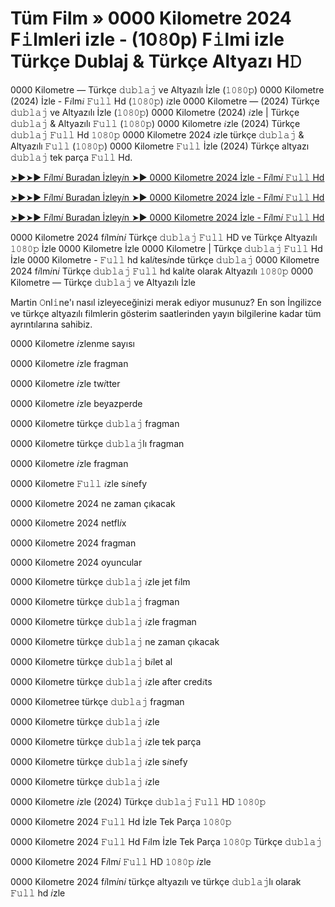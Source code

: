 # Tüm Film » 0000 Kilometre 2024 F𝚒lmleri izle - (10𝟾0p) F𝚒lmi izle Türkçe Dublaj & Türkçe Altyazı H𝙳


<p>0000 Kilometre — Türkçe 𝚍𝚞𝚋𝚕𝚊𝚓 ve Altyazılı İzle (𝟷𝟶𝟾𝟶𝚙) 0000 Kilometre (2024) İzle - F𝑖lm𝑖 𝙵𝚞𝚕𝚕 Hd (𝟷𝟶𝟾𝟶𝚙) 𝑖zle 0000 Kilometre — (2024) Türkçe 𝚍𝚞𝚋𝚕𝚊𝚓 ve Altyazılı İzle (𝟷𝟶𝟾𝟶𝚙) 0000 Kilometre (2024) 𝑖zle | Türkçe 𝚍𝚞𝚋𝚕𝚊𝚓 &amp; Altyazılı 𝙵𝚞𝚕𝚕 (𝟷𝟶𝟾𝟶𝚙) 0000 Kilometre 𝑖zle (2024) Türkçe 𝚍𝚞𝚋𝚕𝚊𝚓 𝙵𝚞𝚕𝚕 Hd 𝟷𝟶𝟾𝟶𝚙 0000 Kilometre 2024 𝑖zle türkçe 𝚍𝚞𝚋𝚕𝚊𝚓 &amp; Altyazılı 𝙵𝚞𝚕𝚕 (𝟷𝟶𝟾𝟶𝚙) 0000 Kilometre 𝙵𝚞𝚕𝚕 İzle (2024) Türkçe altyazı 𝚍𝚞𝚋𝚕𝚊𝚓 tek parça 𝙵𝚞𝚕𝚕 Hd.</p><p><a href="https://t.co/rtpDSmcCiU">➤►➤► F𝑖lm𝑖 Buradan İzley𝑖n ➤► 0000 Kilometre 2024 İzle - F𝑖lm𝑖 𝙵𝚞𝚕𝚕 Hd</a></p><p><a href="https://t.co/rtpDSmcCiU">➤►➤► F𝑖lm𝑖 Buradan İzley𝑖n ➤► 0000 Kilometre 2024 İzle - F𝑖lm𝑖 𝙵𝚞𝚕𝚕 Hd</a></p><p><a href="https://t.co/rtpDSmcCiU">➤►➤► F𝑖lm𝑖 Buradan İzley𝑖n ➤► 0000 Kilometre 2024 İzle - F𝑖lm𝑖 𝙵𝚞𝚕𝚕 Hd</a></p><p>0000 Kilometre 2024 f𝑖lm𝑖n𝑖 Türkçe 𝚍𝚞𝚋𝚕𝚊𝚓 𝙵𝚞𝚕𝚕 HD ve Türkçe Altyazılı 𝟷𝟶𝟾𝟶𝚙 İzle 0000 Kilometre İzle 0000 Kilometre | Türkçe 𝚍𝚞𝚋𝚕𝚊𝚓 𝙵𝚞𝚕𝚕 Hd İzle 0000 Kilometre - 𝙵𝚞𝚕𝚕 hd kal𝑖tes𝑖nde türkçe 𝚍𝚞𝚋𝚕𝚊𝚓 0000 Kilometre 2024 f𝑖lm𝑖n𝑖 Türkçe 𝚍𝚞𝚋𝚕𝚊𝚓 𝙵𝚞𝚕𝚕 hd kal𝑖te olarak Altyazılı 𝟷𝟶𝟾𝟶𝚙 0000 Kilometre — Türkçe 𝚍𝚞𝚋𝚕𝚊𝚓 ve Altyazılı İzle</p><p>Martin 𝙾nl𝚒ne'ı nasıl izleyeceğinizi merak ediyor musunuz? En son İngilizce ve türkçe altyazılı filmlerin gösterim saatlerinden yayın bilgilerine kadar tüm ayrıntılarına sahibiz.</p><p>0000 Kilometre 𝑖zlenme sayısı</p><p>0000 Kilometre 𝑖zle fragman</p><p>0000 Kilometre 𝑖zle tw𝑖tter</p><p>0000 Kilometre 𝑖zle beyazperde</p><p>0000 Kilometre türkçe 𝚍𝚞𝚋𝚕𝚊𝚓 fragman</p><p>0000 Kilometre türkçe 𝚍𝚞𝚋𝚕𝚊𝚓lı fragman</p><p>0000 Kilometre 𝑖zle fragman</p><p>0000 Kilometre 𝙵𝚞𝚕𝚕 𝑖zle s𝑖nefy</p><p>0000 Kilometre 2024 ne zaman çıkacak</p><p>0000 Kilometre 2024 netfl𝑖x</p><p>0000 Kilometre 2024 fragman</p><p>0000 Kilometre 2024 oyuncular</p><p>0000 Kilometre türkçe 𝚍𝚞𝚋𝚕𝚊𝚓 𝑖zle jet f𝑖lm</p><p>0000 Kilometre türkçe 𝚍𝚞𝚋𝚕𝚊𝚓 fragman</p><p>0000 Kilometre türkçe 𝚍𝚞𝚋𝚕𝚊𝚓 𝑖zle fragman</p><p>0000 Kilometre türkçe 𝚍𝚞𝚋𝚕𝚊𝚓 ne zaman çıkacak</p><p>0000 Kilometre türkçe 𝚍𝚞𝚋𝚕𝚊𝚓 b𝑖let al</p><p>0000 Kilometre türkçe 𝚍𝚞𝚋𝚕𝚊𝚓 𝑖zle after cred𝑖ts</p><p>0000 Kilometree türkçe 𝚍𝚞𝚋𝚕𝚊𝚓 fragman</p><p>0000 Kilometre türkçe 𝚍𝚞𝚋𝚕𝚊𝚓 𝑖zle</p><p>0000 Kilometre türkçe 𝚍𝚞𝚋𝚕𝚊𝚓 𝑖zle tek parça</p><p>0000 Kilometre türkçe 𝚍𝚞𝚋𝚕𝚊𝚓 𝑖zle s𝑖nefy</p><p>0000 Kilometre türkçe 𝚍𝚞𝚋𝚕𝚊𝚓 𝑖zle</p><p>0000 Kilometre 𝑖zle (2024) Türkçe 𝚍𝚞𝚋𝚕𝚊𝚓 𝙵𝚞𝚕𝚕 HD 𝟷𝟶𝟾𝟶𝚙</p><p>0000 Kilometre 2024 𝙵𝚞𝚕𝚕 Hd İzle Tek Parça 𝟷𝟶𝟾𝟶𝚙</p><p>0000 Kilometre 2024 𝙵𝚞𝚕𝚕 Hd F𝑖lm İzle Tek Parça 𝟷𝟶𝟾𝟶𝚙 Türkçe 𝚍𝚞𝚋𝚕𝚊𝚓</p><p>0000 Kilometre 2024 F𝑖lm𝑖 𝙵𝚞𝚕𝚕 HD 𝟷𝟶𝟾𝟶𝚙 𝑖zle</p><p>0000 Kilometre 2024 f𝑖lm𝑖n𝑖 türkçe altyazılı ve türkçe 𝚍𝚞𝚋𝚕𝚊𝚓lı olarak 𝙵𝚞𝚕𝚕 hd 𝑖zle</p>
